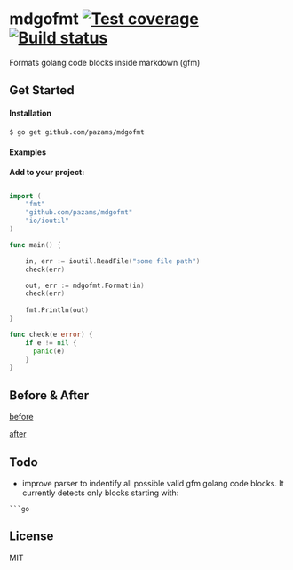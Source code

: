 # mdgofmt [![Test coverage][coveralls-image]][coveralls-url] [![Build status][travis-image]][travis-url]
Formats golang code blocks inside markdown (gfm)

## Get Started
#### Installation
```sh
$ go get github.com/pazams/mdgofmt
```
#### Examples
__Add to your project:__
```go

import (
	"fmt"
	"github.com/pazams/mdgofmt"
	"io/ioutil"
)

func main() {

	in, err := ioutil.ReadFile("some file path")
	check(err)

	out, err := mdgofmt.Format(in)
	check(err)
	
	fmt.Println(out)
}

func check(e error) {
	if e != nil {
	  panic(e)
	}
}

```

## Before & After
[before](https://github.com/pazams/mdgofmt/blob/master/testdata/struct.md)

[after](https://github.com/pazams/mdgofmt/blob/master/testdata/struct.expected.md)

## Todo
- improve parser to indentify all possible valid gfm golang code blocks. It currently detects only blocks starting with: 
``` 
```go 
```

## License
MIT

[travis-url]: https://travis-ci.org/pazams/mdgofmt
[travis-image]: https://api.travis-ci.org/pazams/mdgofmt.svg
[coveralls-image]: https://coveralls.io/repos/pazams/mdgofmt/badge.svg?branch=master&service=github
[coveralls-url]: https://coveralls.io/r/pazams/mdgofmt
